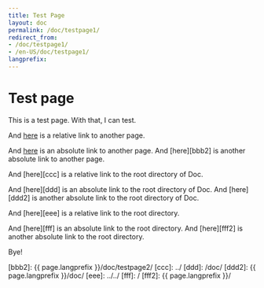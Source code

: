 ```yaml
---
title: Test Page
layout: doc
permalink: /doc/testpage1/
redirect_from:
- /doc/testpage1/
- /en-US/doc/testpage1/
langprefix:
---
```


Test page
=========

This is a test page.
With that, I can test.

And [here][aaa] is a relative link to another page.

And [here][bbb] is an absolute link to another page.
And [here][bbb2] is another absolute link to another page.

And [here][ccc] is a relative link to the root directory of Doc.

And [here][ddd] is an absolute link to the root directory of Doc.
And [here][ddd2] is another absolute link to the root directory of Doc.

And [here][eee] is a relative link to the root directory.

And [here][fff] is an absolute link to the root directory.
And [here][fff2] is another absolute link to the root directory.

Bye!

[aaa]: ../testpage2/
[bbb]: /doc/testpage2/
[bbb2]: {{ page.langprefix }}/doc/testpage2/
[ccc]: ../
[ddd]: /doc/
[ddd2]: {{ page.langprefix }}/doc/
[eee]: ../../
[fff]: /
[fff2]: {{ page.langprefix }}/
